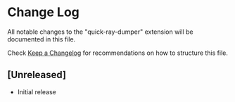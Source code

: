 # Change Log

All notable changes to the "quick-ray-dumper" extension will be documented in this file.

Check [Keep a Changelog](http://keepachangelog.com/) for recommendations on how to structure this file.

## [Unreleased]

- Initial release